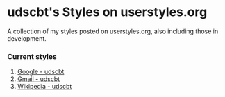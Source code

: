 # udscbt's Styles on userstyles.org
A collection of my styles posted on userstyles.org, also including those in development.
### Current styles
1. [Google - udscbt](https://userstyles.org/styles/138068/google-udscbt)
2. [Gmail - udscbt](https://userstyles.org/styles/144195/gmail-udscbt)
3. [Wikipedia - udscbt](https://userstyles.org/styles/141695/wikipedia-udscbt)
